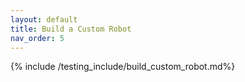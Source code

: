 ```yaml
---
layout: default
title: Build a Custom Robot
nav_order: 5
---
```





{% include /testing_include/build_custom_robot.md%}